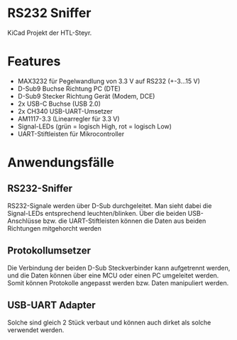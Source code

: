 RS232 Sniffer
=============

KiCad Projekt der HTL-Steyr. 

# Features
* MAX3232 für Pegelwandlung von 3.3 V auf RS232 (+-3...15 V)
* D-Sub9 Buchse Richtung PC (DTE)
* D-Sub9 Stecker Richtung Gerät (Modem, DCE)
* 2x USB-C Buchse (USB 2.0)
* 2x CH340 USB-UART-Umsetzer
* AM1117-3.3 (Linearregler für 3.3 V)
* Signal-LEDs (grün = logisch High, rot = logisch Low)
* UART-Stiftleisten für Mikrocontroller

# Anwendungsfälle
## RS232-Sniffer
RS232-Signale werden über D-Sub durchgeleitet. Man sieht dabei die Signal-LEDs entsprechend leuchten/blinken. 
Über die beiden USB-Anschlüsse bzw. die UART-Stiftleisten können die Daten aus beiden Richtungen mitgehorcht werden

## Protokollumsetzer
Die Verbindung der beiden D-Sub Steckverbinder kann aufgetrennt werden, und die Daten können über eine MCU oder einen PC umgeleitet werden. 
Somit können Protokolle angepasst werden bzw. Daten manipuliert werden. 

## USB-UART Adapter
Solche sind gleich 2 Stück verbaut und können auch dirket als solche verwendet werden. 

